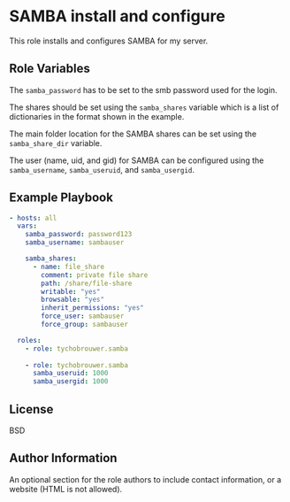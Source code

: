 SAMBA install and configure
=========

This role installs and configures SAMBA for my server.

Role Variables
--------------

The ```samba_password``` has to be set to the smb password used for the login.

The shares should be set using the ```samba_shares``` variable which is a list of dictionaries in the format shown in the example.

The main folder location for the SAMBA shares can be set using the ```samba_share_dir``` variable.

The user (name, uid, and gid) for SAMBA can be configured using the ```samba_username```, ```samba_useruid```, and ```samba_usergid```.

Example Playbook
----------------

```yaml
- hosts: all
  vars:
    samba_password: password123
    samba_username: sambauser

    samba_shares:
      - name: file_share
        comment: private file share
        path: /share/file-share
        writable: "yes"
        browsable: "yes"
        inherit_permissions: "yes"
        force_user: sambauser
        force_group: sambauser

  roles:
    - role: tychobrouwer.samba
      
    - role: tychobrouwer.samba
      samba_useruid: 1000
      samba_usergid: 1000
```

License
-------

BSD

Author Information
------------------

An optional section for the role authors to include contact information, or a website (HTML is not allowed).
